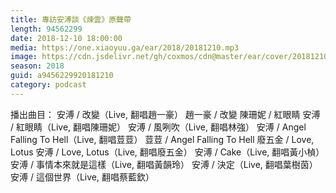 ```yaml
---
title: 專訪安溥談《煉雲》原聲帶
length: 94562299
date: 2018-12-10 18:00:00
media: https://one.xiaoyuu.ga/ear/2018/20181210.mp3
image: https://cdn.jsdelivr.net/gh/coxmos/cdn@master/ear/cover/20181210.jpeg
season: 2018
guid: a9456229920181210
category: podcast
---
```


播出曲目：
安溥 / 改變（Live, 翻唱趙一豪）
趙一豪 / 改變
陳珊妮 / 紅眼睛
安溥 / 紅眼睛（Live, 翻唱陳珊妮）
安溥 / 風咧吹（Live, 翻唱林強）
安溥 / Angel Falling To Hell（Live, 翻唱荳荳）
荳荳 / Angel Falling To Hell 
廢五金 / Love, Lotus
安溥 / Love, Lotus（Live, 翻唱廢五金）
安溥 / Cake（Live, 翻唱黃小楨）
安溥 / 事情本來就是這樣（Live, 翻唱黃韻玲）
安溥 / 決定（Live, 翻唱葉樹茵）
安溥 / 這個世界（Live, 翻唱蔡藍欽）

